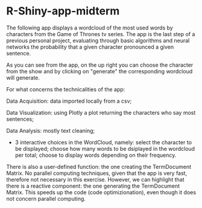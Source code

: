 # R-Shiny-app-midterm

The following app displays a wordcloud of the most used words by characters from the Game of Thrones tv series. The app is the last step of a previous personal project, evaluating through basic algorithms and neural networks the probability that a given character pronounced a given sentence.

As you can see from the app, on the up right you can choose the character from the show and by clicking on "generate" the corresponding wordcloud will generate.

For what concerns the technicalities of the app:

  Data Acquisition: data imported locally from a csv;
  
  Data Visualization: using Plotly a plot returning the characters who say most sentences;
  
  Data Analysis: mostly text cleaning;
  - 3 interactive choices in the WordCloud, namely: select the character to be displayed; choose how many words to be dsiplayed in the wordcloud per total; choose to display words depending on their frequency.
 
There is also a user-defined function: the one creating the TermDocument Matrix.
No parallel computing techniques, given that the app is very fast, therefore not necessary in this exercise. However, we can highlight that there is a reactive component: the one generating the TermDocument Matrix. This speeds up the code (code optimizionation), even though it does not concern parallel computing.
